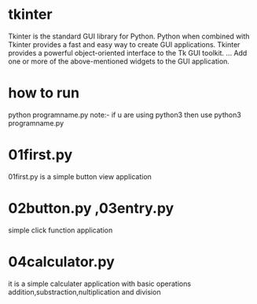 # tkinter
Tkinter is the standard GUI library for Python. Python when combined with Tkinter provides a fast and 
easy way to create GUI applications. Tkinter provides a powerful object-oriented interface to the Tk GUI toolkit. ...
Add one or more of the above-mentioned widgets to the GUI application.
# how to run
python programname.py
note:- if u are using python3 then use 
python3 programname.py
# 01first.py 
01first.py is a simple button view application
# 02button.py ,03entry.py
simple click function application
# 04calculator.py
it is a simple calculater application with basic operations addition,substraction,nultiplication and division

